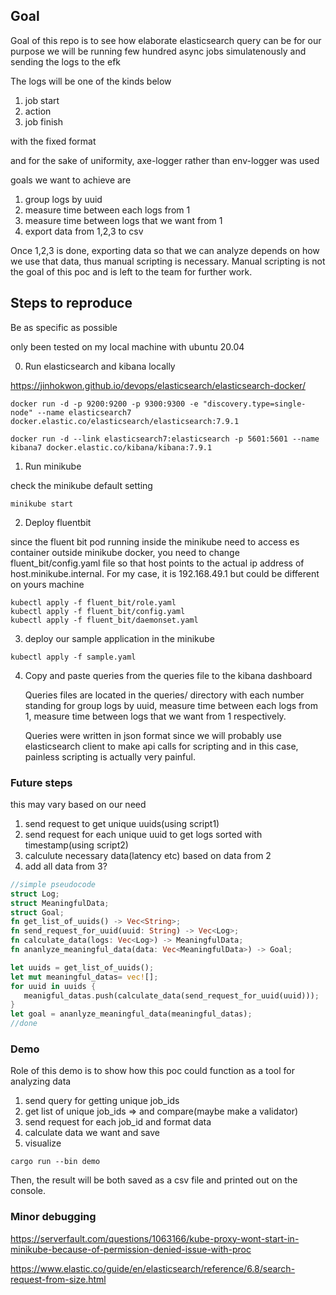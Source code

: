 ## Goal

Goal of this repo is to see how elaborate elasticsearch query can be for our purpose
we will be running few hundred async jobs simulatenously and sending the logs to the efk

The logs will be one of the kinds below

1. job start
2. action
3. job finish

with the fixed format

and for the sake of uniformity, axe-logger rather than env-logger was used

goals we want to achieve are

1. group logs by uuid
2. measure time between each logs from 1
3. measure time between logs that we want from 1
4. export data from 1,2,3 to csv

Once 1,2,3 is done, exporting data so that we can analyze depends on how we use that data, thus manual scripting is necessary. Manual scripting is not the goal of this poc and is left to the team for further work.

## Steps to reproduce

Be as specific as possible

only been tested on my local machine with ubuntu 20.04

0. Run elasticsearch and kibana locally

https://jinhokwon.github.io/devops/elasticsearch/elasticsearch-docker/

```
docker run -d -p 9200:9200 -p 9300:9300 -e "discovery.type=single-node" --name elasticsearch7 docker.elastic.co/elasticsearch/elasticsearch:7.9.1

docker run -d --link elasticsearch7:elasticsearch -p 5601:5601 --name kibana7 docker.elastic.co/kibana/kibana:7.9.1
```

1. Run minikube

check the minikube default setting

```
minikube start
```

2. Deploy fluentbit

since the fluent bit pod running inside the minikube need to access es container outside minikube docker,
you need to change fluent_bit/config.yaml file so that host points to the actual ip address of host.minikube.internal.
For my case, it is 192.168.49.1 but could be different on yours machine

```
kubectl apply -f fluent_bit/role.yaml
kubectl apply -f fluent_bit/config.yaml
kubectl apply -f fluent_bit/daemonset.yaml
```

3. deploy our sample application in the minikube

```
kubectl apply -f sample.yaml
```

4. Copy and paste queries from the queries file to the kibana dashboard

   Queries files are located in the queries/ directory with each number standing for
   group logs by uuid, measure time between each logs from 1, measure time between logs that we want from 1 respectively.

   Queries were written in json format since we will probably use elasticsearch client to make api calls for scripting and in this case, painless scripting is actually very painful.

### Future steps

this may vary based on our need

1. send request to get unique uuids(using script1)
2. send request for each unique uuid to get logs sorted with timestamp(using script2)
3. calculute necessary data(latency etc) based on data from 2
4. add all data from 3?

```rust
//simple pseudocode
struct Log;
struct MeaningfulData;
struct Goal;
fn get_list_of_uuids() -> Vec<String>;
fn send_request_for_uuid(uuid: String) -> Vec<Log>;
fn calculate_data(logs: Vec<Log>) -> MeaningfulData;
fn ananlyze_meaningful_data(data: Vec<MeaningfulData>) -> Goal;

let uuids = get_list_of_uuids();
let mut meaningful_datas= vec![];
for uuid in uuids {
   meanigful_datas.push(calculate_data(send_request_for_uuid(uuid)));
}
let goal = ananlyze_meaningful_data(meaningful_datas);
//done
```

### Demo

Role of this demo is to show how this poc could function as a tool for analyzing data
1. send query for getting unique job_ids
2. get list of unique job_ids => and compare(maybe make a validator)
3. send request for each job_id and format data 
4. calculate data we want and save
5. visualize

```
cargo run --bin demo

```
Then, the result will be both saved as a csv file and printed out on the console.


### Minor debugging

https://serverfault.com/questions/1063166/kube-proxy-wont-start-in-minikube-because-of-permission-denied-issue-with-proc

https://www.elastic.co/guide/en/elasticsearch/reference/6.8/search-request-from-size.html
